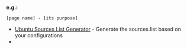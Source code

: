 **e.g.:**

`[page name] - [its purpose]`
* [Ubuntu Sources List Generator](https://repogen.simplylinux.ch/index.php) - Generate the sources.list based on your configurations
* 
